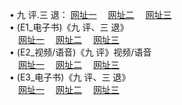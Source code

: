  &#8226; 九 评.三 退：
<a href="http://22.dynssl.com/t/" target="_blank">网址一</a>
　<a href="http://udn22.tk/v/" target="_blank">网址二</a>
　<a href="http://d7.dnsrd.com:81/tt/" target="_blank">网址三</a>
　<br />
&#8226; (E1_电子书)《九 评、三 退》<br />
　<a href="http://22.dynssl.com:81/t/" target="_blank">网址一</a>
　<a href="http://udn22.tk/t/" target="_blank">网址二</a>
　<a href="http://d7.dnsrd.com/t/" target="_blank">网址三</a><br />
 &#8226;  (E2_视频/语音)《九 评》视频/语音<br />
　<a href="http://22.dynssl.com/v/" target="_blank">网址一</a>
　<a href="http://udn22.tk/v/" target="_blank">网址二</a>
　<a href="http://d7.dnsrd.com:81/v/" target="_blank">网址三</a><br />
 &#8226;  (E3_电子书)《九 评、三 退》<br />
　<a href="http://22.dynssl.com:81/tt/" target="_blank">网址一</a>
　<a href="http://udn22.tk/tt/" target="_blank">网址二</a>
　<a href="http://d7.dnsrd.com/tt/" target="_blank">网址三</a>
